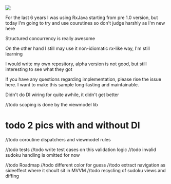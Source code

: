 ![](demo.gif)


For the last 6 years I was using RxJava starting from pre 1.0 version, but today I'm going to try and use courutines so don't judge harshly as I'm new here

Structured concurrency is really awesome

On the other hand I still may use it non-idiomatic rx-like way, I'm still learning


I would write my own repository, alpha version is not good, but still interesting to see what they got


If you have any questions regarding implementation, please rise the issue here. I want to make this sample long-lasting and maintainable.


Didn't do DI wiring for quite awhile, it didn't get better

//todo scoping is done by the viewmodel lib

# todo 2 pics with and without DI

//todo coroutine dispatchers and viewmodel rules

//todo tests
//todo write test cases on this validation logic
//todo invalid sudoku handling is omitted for now

//todo Roadmap
//todo different color for guess
//todo extract navigation as sideeffect where it shoult sit in MVVM
//todo recycling of sudoku views and diffing